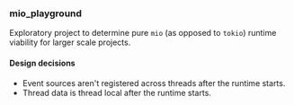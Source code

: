 ### mio_playground

Exploratory project to determine pure `mio` (as opposed to `tokio`) runtime viability for larger scale projects.

#### Design decisions
 - Event sources aren't registered across threads after the runtime starts.
 - Thread data is thread local after the runtime starts.